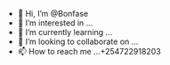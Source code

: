 - 👋 Hi, I’m @Bonfase
- 👀 I’m interested in ...
- 🌱 I’m currently learning ...
- 💞️ I’m looking to collaborate on ...
- 📫 How to reach me ...+254722918203

<!---
Bonfase/Bonfase is a ✨ special ✨ repository because its `README.md` (this file) appears on your GitHub profile.
You can click the Preview link to take a look at your changes.
--->
